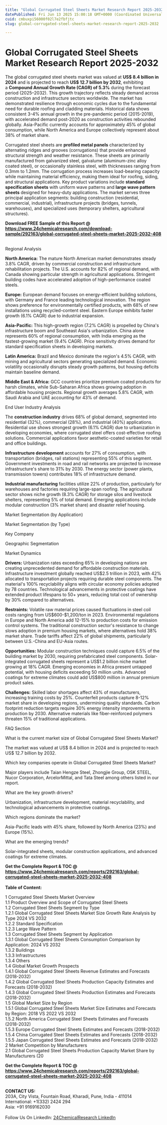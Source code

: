 ```yaml
---
title: "Global Corrugated Steel Sheets Market Research Report 2025-2032"
datePublished: Fri Jun 13 2025 15:00:18 GMT+0000 (Coordinated Universal Time)
cuid: cmbuxpi56000f02l7e2fbfjtc
slug: global-corrugated-steel-sheets-market-research-report-2025-2032

---
```


# Global Corrugated Steel Sheets Market Research Report 2025-2032

<p>The global corrugated steel sheets market was valued at <strong>US$ 8.4 billion in 2024</strong> and is projected to reach <strong>US$ 12.7 billion by 2032</strong>, exhibiting a <strong>Compound Annual Growth Rate (CAGR) of 5.3%</strong> during the forecast period (2025–2032). This growth trajectory reflects steady demand across construction and infrastructure sectors worldwide. The market has demonstrated resilience through economic cycles due to the fundamental need for durable roofing and cladding materials. Historical data shows consistent 3-4% annual growth in the pre-pandemic period (2015-2019), with accelerated demand post-2020 as construction activities rebounded globally. Asia-Pacific currently accounts for approximately 45% of global consumption, while North America and Europe collectively represent about 38% of market share.</p><p>
</p><p>Corrugated steel sheets are <strong>profiled metal panels</strong> characterized by alternating ridges and grooves (corrugations) that provide enhanced structural strength and weather resistance. These sheets are primarily manufactured from galvanized steel, galvalume (aluminum-zinc alloy coated steel), or occasionally stainless steel, with thicknesses ranging from 0.3mm to 1.2mm. The corrugation process increases load-bearing capacity while maintaining material efficiency, making them ideal for roofing, siding, and structural applications. Key product variations include <strong>standard specification sheets</strong> with uniform wave patterns and <strong>large wave pattern sheets</strong> designed for heavy-duty applications. The market serves three principal application segments: building construction (residential, commercial, industrial), infrastructure projects (bridges, tunnels, warehouses), and specialized uses (temporary shelters, agricultural structures).</p><div><b>Download FREE Sample of this Report @ 
            <a href="https://www.24chemicalresearch.com/download-sample/292163/global-corrugated-steel-sheets-market-2025-2032-408">
            https://www.24chemicalresearch.com/download-sample/292163/global-corrugated-steel-sheets-market-2025-2032-408</a></b></div><br><p>
Regional Analysis</p><p>
</p><p><strong>North America:</strong> The mature North American market demonstrates steady 3.8% CAGR, driven by commercial construction and infrastructure rehabilitation projects. The U.S. accounts for 82% of regional demand, with Canada showing particular strength in agricultural applications. Stringent building codes have accelerated adoption of high-performance coated steels.</p><p>
</p><p><strong>Europe:</strong> European demand focuses on energy-efficient building solutions, with Germany and France leading technological innovation. The region shows preference for environmentally certified products, with 68% of new installations using recycled-content steel. Eastern Europe exhibits faster growth (6.1% CAGR) due to industrial expansion.</p><p>
</p><p><strong>Asia-Pacific:</strong> This high-growth region (7.2% CAGR) is propelled by China's infrastructure boom and Southeast Asia's urbanization. China alone represents 60% of regional consumption, with India emerging as the fastest-growing market (9.4% CAGR). Price sensitivity drives demand for standard specification sheets in developing markets.</p><p>
</p><p><strong>Latin America:</strong> Brazil and Mexico dominate the region's 4.5% CAGR, with mining and agricultural sectors generating specialized demand. Economic volatility occasionally disrupts steady growth patterns, but housing deficits maintain baseline demand.</p><p>
</p><p><strong>Middle East &amp; Africa:</strong> GCC countries prioritize premium coated products for harsh climates, while Sub-Saharan Africa shows growing adoption in affordable housing projects. Regional growth averages 5.8% CAGR, with Saudi Arabia and UAE accounting for 43% of demand.</p><p>
End User Industry Analysis</p><p>
</p><p>The <strong>construction industry</strong> drives 68% of global demand, segmented into residential (32%), commercial (28%), and industrial (40%) applications. Residential use shows strongest growth (6.1% CAGR) due to urbanization in developing economies, where corrugated steel offers cost-effective roofing solutions. Commercial applications favor aesthetic-coated varieties for retail and office buildings.</p><p>
</p><p><strong>Infrastructure development</strong> accounts for 27% of consumption, with transportation (bridges, rail stations) representing 55% of this segment. Government investments in road and rail networks are projected to increase infrastructure's share to 31% by 2030. The energy sector (power plants, transmission towers) contributes 18% of infrastructure demand.</p><p>
</p><p><strong>Industrial manufacturing</strong> facilities utilize 22% of production, particularly for warehouses and factories requiring large-span roofing. The agricultural sector shows niche growth (8.3% CAGR) for storage silos and livestock shelters, representing 5% of total demand. Emerging applications include modular construction (3% market share) and disaster relief housing.</p><p>
Market Segmentation (by Application)</p><p>
</p><p>
Market Segmentation (by Type)</p><p>
</p><p>
Key Company</p><p>
</p><p>
Geographic Segmentation</p><p>
</p><p>
Market Dynamics</p><p>
</p><p><strong>Drivers:</strong> Urbanization rates exceeding 65% in developing nations are creating unprecedented demand for affordable construction materials. Infrastructure investment globally reached US$2.5 trillion in 2023, with 42% allocated to transportation projects requiring durable steel components. The material's 100% recyclability aligns with circular economy policies adopted by 78 countries. Technological advancements in protective coatings have extended product lifespans to 50+ years, reducing total cost of ownership by 30% compared to alternatives.</p><p>
</p><p><strong>Restraints:</strong> Volatile raw material prices caused fluctuations in steel coil costs ranging from US$600-$1,200/ton in 2023. Environmental regulations in Europe and North America add 12-15% to production costs for emission control systems. The traditional construction sector's resistance to change slows adoption in premium housing markets, where alternatives hold 38% market share. Trade tariffs affect 22% of global shipments, particularly between U.S.-China and EU-Asia routes.</p><p>
</p><p><strong>Opportunities:</strong> Modular construction techniques could capture 6.5% of the building market by 2030, requiring prefabricated steel components. Solar-integrated corrugated sheets represent a US$1.2 billion niche market growing at 18% CAGR. Emerging economies in Africa present untapped potential, with housing deficits exceeding 50 million units. Advanced coatings for extreme climates could add US$800 million in annual premium product sales.</p><p>
</p><p><strong>Challenges:</strong> Skilled labor shortages affect 43% of manufacturers, increasing training costs by 25%. Counterfeit products capture 8-12% market share in developing regions, undermining quality standards. Carbon footprint reduction targets require 30% energy intensity improvements in production by 2030. Alternative materials like fiber-reinforced polymers threaten 15% of traditional applications.</p><p>
FAQ Section</p><p>
What is the current market size of Global Corrugated Steel Sheets Market?</p><p>
</p><p>The market was valued at US$ 8.4 billion in 2024 and is projected to reach US$ 12.7 billion by 2032.</p><p>
Which key companies operate in Global Corrugated Steel Sheets Market?</p><p>
</p><p>Major players include Taian Hengze Steel, Zhongjie Group, OSK STEEL, Nucor Corporation, ArcelorMittal, and Tata Steel among others listed in our report.</p><p>
What are the key growth drivers?</p><p>
</p><p>Urbanization, infrastructure development, material recyclability, and technological advancements in protective coatings.</p><p>
Which regions dominate the market?</p><p>
</p><p>Asia-Pacific leads with 45% share, followed by North America (23%) and Europe (15%).</p><p>
What are the emerging trends?</p><p>
</p><p>Solar-integrated sheets, modular construction applications, and advanced coatings for extreme climates.</p>

<div><b>Get the Complete Report & TOC @ 
            <a href="https://www.24chemicalresearch.com/reports/292163/global-corrugated-steel-sheets-market-2025-2032-408">
            https://www.24chemicalresearch.com/reports/292163/global-corrugated-steel-sheets-market-2025-2032-408</a></b></div><br>
            <b>Table of Content:</b><p>1 Corrugated Steel Sheets Market Overview<br />
    1.1 Product Overview and Scope of Corrugated Steel Sheets<br />
    1.2 Corrugated Steel Sheets Segment by Type<br />
        1.2.1 Global Corrugated Steel Sheets Market Size Growth Rate Analysis by Type 2024 VS 2032<br />
        1.2.2 Standard Specification<br />
        1.2.3 Large Wave Pattern<br />
    1.3 Corrugated Steel Sheets Segment by Application<br />
        1.3.1 Global Corrugated Steel Sheets Consumption Comparison by Application: 2024 VS 2032<br />
        1.3.2 Buildings<br />
        1.3.3 Infrastructures<br />
        1.3.4 Others<br />
    1.4 Global Market Growth Prospects<br />
        1.4.1 Global Corrugated Steel Sheets Revenue Estimates and Forecasts (2018-2032)<br />
        1.4.2 Global Corrugated Steel Sheets Production Capacity Estimates and Forecasts (2018-2032)<br />
        1.4.3 Global Corrugated Steel Sheets Production Estimates and Forecasts (2018-2032)<br />
    1.5 Global Market Size by Region<br />
        1.5.1 Global Corrugated Steel Sheets Market Size Estimates and Forecasts by Region: 2018 VS 2022 VS 2032<br />
        1.5.2 North America Corrugated Steel Sheets Estimates and Forecasts (2018-2032)<br />
        1.5.3 Europe Corrugated Steel Sheets Estimates and Forecasts (2018-2032)<br />
        1.5.4 China Corrugated Steel Sheets Estimates and Forecasts (2018-2032)<br />
        1.5.5 Japan Corrugated Steel Sheets Estimates and Forecasts (2018-2032)<br />
2 Market Competition by Manufacturers<br />
    2.1 Global Corrugated Steel Sheets Production Capacity Market Share by Manufacturers (20</p>

<div><b>Get the Complete Report & TOC @ 
            <a href="https://www.24chemicalresearch.com/reports/292163/global-corrugated-steel-sheets-market-2025-2032-408">
            https://www.24chemicalresearch.com/reports/292163/global-corrugated-steel-sheets-market-2025-2032-408</a></b></div><br>

<b>CONTACT US:</b><br>
            203A, City Vista, Fountain Road, Kharadi, Pune, India - 411014<br>
            International: +1(332) 2424 294<br>
            Asia: +91 9169162030 <br><br>
            Follow Us On LinkedIn: <a href="https://www.linkedin.com/company/24chemicalresearch/">24ChemicalResearch LinkedIn</a>